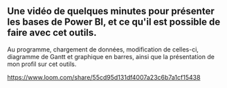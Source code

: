 ## Une vidéo de quelques minutes pour présenter les bases de Power BI, et ce qu'il est possible de faire avec cet outils.
Au programme, chargement de données, modification de celles-ci, diagramme de Gantt et graphique en barres, ainsi que la présentation de mon profil sur cet outils.

https://www.loom.com/share/55cd95d131df4007a23c6b7a1cf15438
